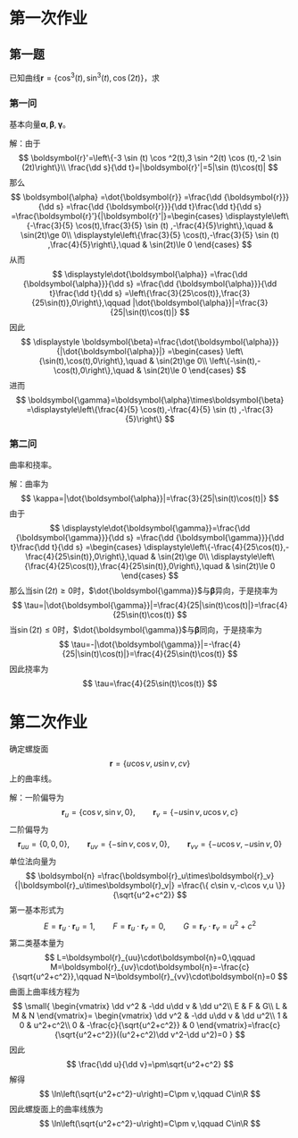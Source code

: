 # 第一次作业

## 第一题

已知曲线$\boldsymbol{r}=\left\{\cos ^3(t),\sin ^3(t),\cos (2 t)\right\}$，求

### 第一问

基本向量$\boldsymbol{\alpha},\boldsymbol{\beta},\boldsymbol{\gamma}$。

解：由于
$$
\boldsymbol{r}'=\left\{-3 \sin (t) \cos ^2(t),3 \sin ^2(t) \cos (t),-2 \sin (2t)\right\}\\
\frac{\dd s}{\dd t}=|\boldsymbol{r}'|=5|\sin (t)\cos(t)|
$$
那么
$$
\boldsymbol{\alpha}
=\dot{\boldsymbol{r}}
=\frac{\dd {\boldsymbol{r}}}{\dd s}
=\frac{\dd {\boldsymbol{r}}}{\dd t}\frac{\dd t}{\dd s}
=\frac{\boldsymbol{r}'}{|\boldsymbol{r}'|}=\begin{cases}
\displaystyle\left\{-\frac{3}{5} \cos(t),\frac{3}{5} \sin (t) ,-\frac{4}{5}\right\},\quad & \sin(2t)\ge 0\\
\displaystyle\left\{\frac{3}{5} \cos(t),-\frac{3}{5} \sin (t) ,\frac{4}{5}\right\},\quad & \sin(2t)\le 0
\end{cases}
$$
从而
$$
\displaystyle\dot{\boldsymbol{\alpha}}
=\frac{\dd {\boldsymbol{\alpha}}}{\dd s}
=\frac{\dd {\boldsymbol{\alpha}}}{\dd t}\frac{\dd t}{\dd s}
=\left\{\frac{3}{25\cos(t)},\frac{3}{25\sin(t)},0\right\},\qquad 
|\dot{\boldsymbol{\alpha}}|=\frac{3}{25|\sin(t)\cos(t)|}
$$
因此
$$
\displaystyle
\boldsymbol{\beta}=\frac{\dot{\boldsymbol{\alpha}}}{|\dot{\boldsymbol{\alpha}}|}
=\begin{cases}
\left\{\sin(t),\cos(t),0\right\},\quad & \sin(2t)\ge 0\\
\left\{-\sin(t),-\cos(t),0\right\},\quad & \sin(2t)\le 0
\end{cases}
$$
进而
$$
\boldsymbol{\gamma}=\boldsymbol{\alpha}\times\boldsymbol{\beta}
=\displaystyle\left\{\frac{4}{5} \cos(t),-\frac{4}{5} \sin (t) ,-\frac{3}{5}\right\}
$$

### 第二问

曲率和挠率。

解：曲率为
$$
\kappa=|\dot{\boldsymbol{\alpha}}|=\frac{3}{25|\sin(t)\cos(t)|}
$$
由于
$$
\displaystyle\dot{\boldsymbol{\gamma}}=\frac{\dd {\boldsymbol{\gamma}}}{\dd s}
=\frac{\dd {\boldsymbol{\gamma}}}{\dd t}\frac{\dd t}{\dd s}
=\begin{cases}
\displaystyle\left\{-\frac{4}{25\cos(t)},-\frac{4}{25\sin(t)},0\right\},\quad & \sin(2t)\ge 0\\
\displaystyle\left\{\frac{4}{25\cos(t)},\frac{4}{25\sin(t)},0\right\},\quad & \sin(2t)\le 0
\end{cases}
$$
那么当$\sin(2t)\ge 0$时，$\dot{\boldsymbol{\gamma}}$与$\boldsymbol{\beta}$异向，于是挠率为
$$
\tau=|\dot{\boldsymbol{\gamma}}|=\frac{4}{25|\sin(t)\cos(t)|}=\frac{4}{25\sin(t)\cos(t)}
$$
当$\sin(2t)\le 0$时，$\dot{\boldsymbol{\gamma}}$与$\boldsymbol{\beta}$同向，于是挠率为
$$
\tau=-|\dot{\boldsymbol{\gamma}}|=-\frac{4}{25|\sin(t)\cos(t)|}=\frac{4}{25\sin(t)\cos(t)}
$$
因此挠率为
$$
\tau=\frac{4}{25\sin(t)\cos(t)}
$$

# 第二次作业

确定螺旋面
$$
\boldsymbol{r}=\{ u\cos v,u\sin v,cv \}
$$
上的曲率线。

解：一阶偏导为
$$
\boldsymbol{r}_u=\{ \cos v,\sin v,0 \},\qquad 
\boldsymbol{r}_v=\{ -u\sin v,u\cos v,c \}
$$
二阶偏导为
$$
\boldsymbol{r}_{uu}=\{ 0,0,0 \},\qquad 
\boldsymbol{r}_{uv}=\{ -\sin v,\cos v,0 \},\qquad 
\boldsymbol{r}_{vv}=\{ -u\cos v,-u\sin v,0 \}
$$
单位法向量为
$$
\boldsymbol{n}
=\frac{\boldsymbol{r}_u\times\boldsymbol{r}_v}{|\boldsymbol{r}_u\times\boldsymbol{r}_v|}
=\frac{\{ c\sin v,-c\cos v,u \}}{\sqrt{u^2+c^2}}
$$
第一基本形式为
$$
E=\boldsymbol{r}_u\cdot\boldsymbol{r}_u=1,\qquad 
F=\boldsymbol{r}_u\cdot\boldsymbol{r}_v=0,\qquad 
G=\boldsymbol{r}_v\cdot\boldsymbol{r}_v=u^2+c^2
$$
第二类基本量为
$$
L=\boldsymbol{r}_{uu}\cdot\boldsymbol{n}=0,\qquad 
M=\boldsymbol{r}_{uv}\cdot\boldsymbol{n}=-\frac{c}{\sqrt{u^2+c^2}},\qquad 
N=\boldsymbol{r}_{vv}\cdot\boldsymbol{n}=0
$$
曲面上曲率线方程为
$$
\small{
\begin{vmatrix}
\dd v^2 & -\dd u\dd v & \dd u^2\\
E & F & G\\
L & M & N
\end{vmatrix}=
\begin{vmatrix}
\dd v^2 & -\dd u\dd v & \dd u^2\\
1 & 0 & u^2+c^2\\
0 & -\frac{c}{\sqrt{u^2+c^2}} & 0
\end{vmatrix}=\frac{c}{\sqrt{u^2+c^2}}((u^2+c^2)\dd v^2-\dd u^2)=0
}
$$
因此
$$
\frac{\dd u}{\dd v}=\pm\sqrt{u^2+c^2}
$$
解得
$$
\ln\left(\sqrt{u^2+c^2}-u\right)=C\pm v,\qquad C\in\R
$$
因此螺旋面上的曲率线族为
$$
\ln\left(\sqrt{u^2+c^2}-u\right)=C\pm v,\qquad C\in\R
$$
